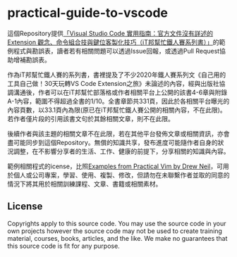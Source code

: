# practical-guide-to-vscode

這個Repository提供[「Visual Studio Code 實用指南：官方文件沒有詳述的 Extension 觀念、命令組合技與鍵位客製化技巧（iT邦幫忙鐵人賽系列書）」](https://www.tenlong.com.tw/products/9786263330016?list_name=b-r7-zh_tw)的範例程式與勘誤表，讀者若有相關問題可以透過Issue回報，或透過Pull Request協助增補勘誤表。

作為iT邦幫忙鐵人賽的系列書，書裡提及了不少2020年鐵人賽系列文《自己用的工具自己做！30天玩轉VS Code Extension之旅》未論述的內容，經與出版社協調溝通後，作者可以在iT邦幫忙部落格或作者相關平台上公開的該書4-6章與附錄A-1內容，範圍不得超過全書的1/10。全書章節共331頁，因此於各相關平台曝光的內容頁數，以33.1頁內為限(原已在iT邦幫忙鐵人賽公開的相關內容，不在此限)。若作者僅片段的引用該書文句於其餘相關文章，則不在此限。

後續作者與該主題的相關文章不在此限，若在其他平台發佈文章或相關資訊，亦會盡可能同步到這個Repository。無償的知識共享，發布進度可能隨作者自身的狀況調整，在不影響分享者的生活、工作、健康的前提下，分享相關的知識與內容。

範例相關程式的icense，比照[Examples from Practical Vim by Drew Neil](https://github.com/rxedu/practical-vim/blob/master/README.md)，可用於個人或公司專案，學習、使用、複製、修改，但請勿在未聯繫作者並取的同意的情況下將其用於相關訓練課程、文章、書籍或相關素材。

## License

Copyrights apply to this source code.
You may use the source code in your own projects
however the source code may not be used to create
training material, courses, books, articles, and the like.
We make no guarantees that this source code is fit for any purpose.
